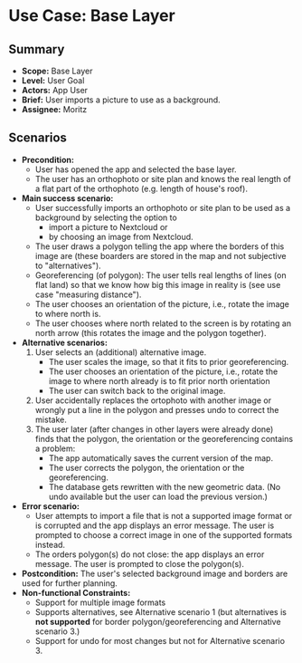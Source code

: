 # Use Case: Base Layer

## Summary

- **Scope:** Base Layer
- **Level:** User Goal
- **Actors:** App User
- **Brief:** User imports a picture to use as a background.
- **Assignee:** Moritz

## Scenarios

- **Precondition:**
  - User has opened the app and selected the base layer.
  - The user has an orthophoto or site plan and knows the real length of a flat part of the orthophoto (e.g. length of house's roof).
- **Main success scenario:**
  - User successfully imports an orthophoto or site plan to be used as a background by selecting the option to
    - import a picture to Nextcloud or
    - by choosing an image from Nextcloud.
  - The user draws a polygon telling the app where the borders of this image are (these boarders are stored in the map and not subjective to "alternatives").
  - Georeferencing (of polygon): The user tells real lengths of lines (on flat land) so that we know how big this image in reality is (see use case "measuring distance").
  - The user chooses an orientation of the picture, i.e., rotate the image to where north is.
  - The user chooses where north related to the screen is by rotating an north arrow (this rotates the image and the polygon together).
- **Alternative scenarios:**
  1. User selects an (additional) alternative image.
     - The user scales the image, so that it fits to prior georeferencing.
     - The user chooses an orientation of the picture, i.e., rotate the image to where north already is to fit prior north orientation
     - The user can switch back to the original image.
  2. User accidentally replaces the ortophoto with another image or wrongly put a line in the polygon and presses undo to correct the mistake.
  3. The user later (after changes in other layers were already done) finds that the polygon, the orientation or the georeferencing contains a problem:
     - The app automatically saves the current version of the map.
     - The user corrects the polygon, the orientation or the georeferencing.
     - The database gets rewritten with the new geometric data.
       (No undo available but the user can load the previous version.)
- **Error scenario:**
  - User attempts to import a file that is not a supported image format or is corrupted and the app displays an error message.
    The user is prompted to choose a correct image in one of the supported formats instead.
  - The orders polygon(s) do not close: the app displays an error message.
    The user is prompted to close the polygon(s).
- **Postcondition:** The user's selected background image and borders are used for further planning.
- **Non-functional Constraints:**
  - Support for multiple image formats
  - Supports alternatives, see Alternative scenario 1 (but alternatives is **not supported** for border polygon/georeferencing and Alternative scenario 3.)
  - Support for undo for most changes but not for Alternative scenario 3.
